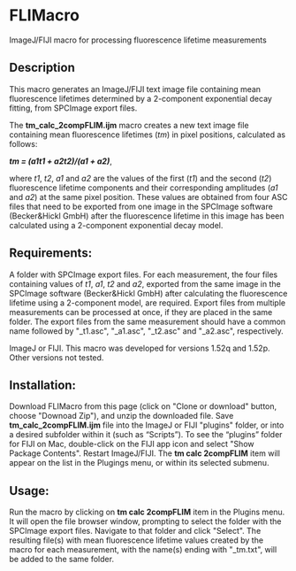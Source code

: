 # FLIMacro
ImageJ/FIJI macro for processing fluorescence lifetime measurements

## Description
This macro generates an ImageJ/FIJI text image file containing mean fluorescence lifetimes determined by a 2-component exponential decay fitting, from SPCImage export files. 

The **tm_calc_2compFLIM.ijm** macro creates a new text image file containing mean fluorescence lifetimes (*tm*) in pixel positions, calculated as follows: 

***tm = (a1t1 + a2t2)/(a1 + a2)***, 

where *t1*, *t2*, *a1* and *a2* are the values of the first (*t1*) and the second (*t2*) fluorescence lifetime components and their corresponding amplitudes (*a1* and *a2*) at the same pixel position. These values are obtained from four ASC files that need to be exported from one image in the SPCImage software (Becker&Hickl GmbH) after the fluorescence lifetime in this image has been calculated using a 2-component exponential decay model.

## Requirements:
A folder with SPCImage export files. For each measurement, the four files containing values of *t1*, *a1*, *t2* and *a2*, exported from the same image in the SPCImage software (Becker&Hickl GmbH) after calculating the fluorescence lifetime using a 2-component model, are required. Export files from multiple measurements can be processed at once, if they are placed in the same folder. The export files from the same measurement should have a common name followed by "\_t1.asc", "\_a1.asc", "\_t2.asc" and "\_a2.asc", respectively. 

ImageJ or FIJI. This macro was developed for versions 1.52q and 1.52p. Other versions not tested.

## Installation:
Download FLIMacro from this page (click on "Clone or download" button, choose "Downoad Zip"), and unzip the downloaded file.  Save **tm_calc_2compFLIM.ijm** file into the ImageJ or FIJI "plugins" folder, or into a desired subfolder within it (such as “Scripts”). To see the “plugins” folder for FIJI on Mac, double-click on the FIJI app icon and select "Show Package Contents". 
Restart ImageJ/FIJI. The **tm calc 2compFLIM** item will appear on the list in the Plugings menu, or within its selected submenu.

## Usage: 
Run the macro by clicking on **tm calc 2compFLIM** item in the Plugins menu. It will open the file browser window, prompting to select the folder with the SPCImage export files. Navigate to that folder and click "Select". The resulting file(s) with mean fluorescence lifetime values created by the macro for each measurement, with the name(s) ending with "\_tm.txt", will be added to the same folder.
